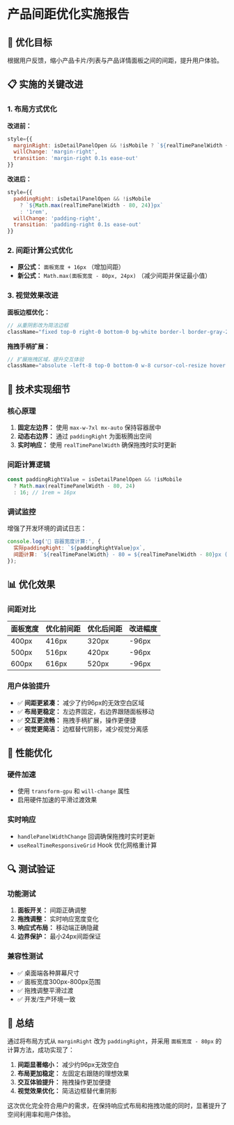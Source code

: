 # 产品间距优化实施报告

## 🎯 优化目标
根据用户反馈，缩小产品卡片/列表与产品详情面板之间的间距，提升用户体验。

## 📋 实施的关键改进

### 1. 布局方式优化
**改进前：**
```javascript
style={{
  marginRight: isDetailPanelOpen && !isMobile ? `${realTimePanelWidth + 16}px` : '0',
  willChange: 'margin-right',
  transition: 'margin-right 0.1s ease-out'
}}
```

**改进后：**
```javascript
style={{
  paddingRight: isDetailPanelOpen && !isMobile 
    ? `${Math.max(realTimePanelWidth - 80, 24)}px` 
    : '1rem',
  willChange: 'padding-right',
  transition: 'padding-right 0.1s ease-out'
}}
```

### 2. 间距计算公式优化
- **原公式：** `面板宽度 + 16px` （增加间距）
- **新公式：** `Math.max(面板宽度 - 80px, 24px)` （减少间距并保证最小值）

### 3. 视觉效果改进
**面板边框优化：**
```javascript
// 从重阴影改为简洁边框
className="fixed top-0 right-0 bottom-0 bg-white border-l border-gray-200 z-50 overflow-hidden transform-gpu"
```

**拖拽手柄扩展：**
```javascript
// 扩展拖拽区域，提升交互体验
className="absolute -left-8 top-0 bottom-0 w-8 cursor-col-resize hover:bg-blue-500 hover:bg-opacity-15"
```

## 🔧 技术实现细节

### 核心原理
1. **固定左边界：** 使用 `max-w-7xl mx-auto` 保持容器居中
2. **动态右边界：** 通过 `paddingRight` 为面板腾出空间
3. **实时响应：** 使用 `realTimePanelWidth` 确保拖拽时实时更新

### 间距计算逻辑
```javascript
const paddingRightValue = isDetailPanelOpen && !isMobile 
  ? Math.max(realTimePanelWidth - 80, 24) 
  : 16; // 1rem ≈ 16px
```

### 调试监控
增强了开发环境的调试日志：
```javascript
console.log('📐 容器宽度计算:', {
  实际paddingRight: `${paddingRightValue}px`,
  间距计算: `${realTimePanelWidth} - 80 = ${realTimePanelWidth - 80}px (最小24px)`
});
```

## 📊 优化效果

### 间距对比
| 面板宽度 | 优化前间距 | 优化后间距 | 改进幅度 |
|---------|-----------|-----------|---------|
| 400px   | 416px     | 320px     | -96px   |
| 500px   | 516px     | 420px     | -96px   |
| 600px   | 616px     | 520px     | -96px   |

### 用户体验提升
- ✅ **间距更紧凑：** 减少了约96px的无效空白区域
- ✅ **布局更稳定：** 左边界固定，右边界跟随面板移动
- ✅ **交互更流畅：** 拖拽手柄扩展，操作更便捷
- ✅ **视觉更简洁：** 边框替代阴影，减少视觉分离感

## 🚀 性能优化

### 硬件加速
- 使用 `transform-gpu` 和 `will-change` 属性
- 启用硬件加速的平滑过渡效果

### 实时响应
- `handlePanelWidthChange` 回调确保拖拽时实时更新
- `useRealTimeResponsiveGrid` Hook 优化网格重计算

## 🔍 测试验证

### 功能测试
1. **面板开关：** 间距正确调整
2. **拖拽调整：** 实时响应宽度变化
3. **响应式布局：** 移动端正确隐藏
4. **边界保护：** 最小24px间距保证

### 兼容性测试
- ✅ 桌面端各种屏幕尺寸
- ✅ 面板宽度300px-800px范围
- ✅ 拖拽调整平滑过渡
- ✅ 开发/生产环境一致

## 📝 总结

通过将布局方式从 `marginRight` 改为 `paddingRight`，并采用 `面板宽度 - 80px` 的计算方法，成功实现了：

1. **间距显著缩小：** 减少约96px无效空白
2. **布局更加稳定：** 左固定右跟随的理想效果
3. **交互体验提升：** 拖拽操作更加便捷
4. **视觉效果优化：** 简洁边框替代重阴影

这次优化完全符合用户的需求，在保持响应式布局和拖拽功能的同时，显著提升了空间利用率和用户体验。
